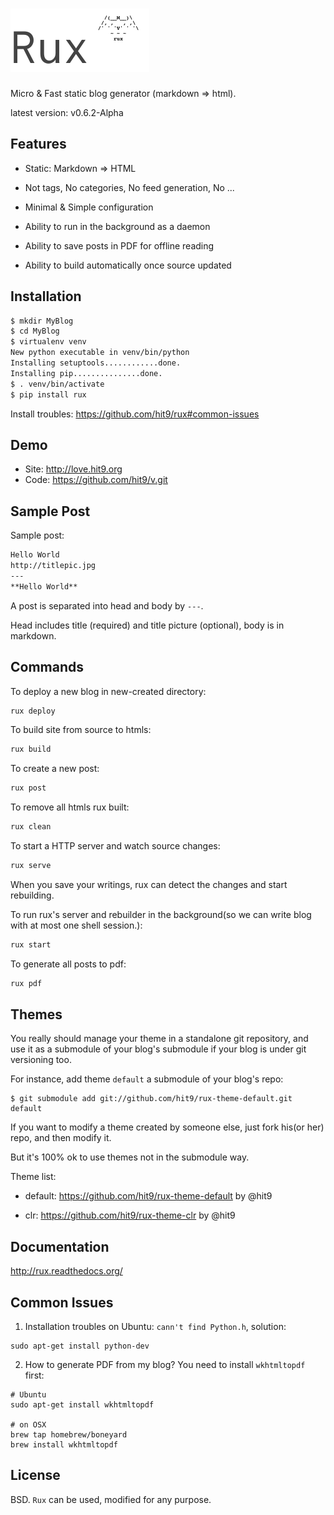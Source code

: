 ![Rux](https://raw.githubusercontent.com/hit9/artworks/master/png/Rux.png)
=======================================================================

Micro & Fast static blog generator (markdown => html).

latest version: v0.6.2-Alpha

Features
--------

- Static: Markdown => HTML

- Not tags, No categories, No feed generation, No ...

- Minimal & Simple configuration

- Ability to run in the background as a daemon

- Ability to save posts in PDF for offline reading

- Ability to build automatically once source updated

Installation
------------

```bash
$ mkdir MyBlog
$ cd MyBlog
$ virtualenv venv
New python executable in venv/bin/python
Installing setuptools............done.
Installing pip...............done.
$ . venv/bin/activate
$ pip install rux
```

Install troubles: https://github.com/hit9/rux#common-issues

Demo
----

- Site: http://love.hit9.org
- Code: https://github.com/hit9/v.git

Sample Post
------------

Sample post:

```markdown
Hello World
http://titlepic.jpg
---
**Hello World**
```

A post is separated into head and body by ``---``.

Head includes title (required) and title picture (optional), body is in markdown.


Commands
--------

To deploy a new blog in new-created directory:

```bash
rux deploy
```

To build site from source to htmls:

```bash
rux build
```

To create a new post:

```bash
rux post
```

To remove all htmls rux built:

```bash
rux clean
```

To start a HTTP server and watch source changes:

```bash
rux serve
```

When you save your writings, rux can detect the changes and start rebuilding.

To run rux's server and rebuilder in the background(so we can write blog with at most one shell session.):

```bash
rux start
```

To generate all posts to pdf:

```bash
rux pdf
```

Themes
------

You really should manage your theme in a standalone git repository, and use it as a submodule of your blog's submodule if your blog is under git versioning too.

For instance, add theme `default` a submodule of your blog's repo:

```
$ git submodule add git://github.com/hit9/rux-theme-default.git default
```
If you want to modify a theme created by someone else, just fork his(or her) repo, and then modify it.

But it's 100% ok to use themes not in the submodule way.

Theme list:

- default: https://github.com/hit9/rux-theme-default by @hit9

- clr: https://github.com/hit9/rux-theme-clr by @hit9

Documentation
-------------

http://rux.readthedocs.org/


Common Issues
--------------

1. Installation troubles on Ubuntu: `cann't find Python.h`, solution:

  ```
  sudo apt-get install python-dev
  ```

2. How to generate PDF from my blog? You need to install `wkhtmltopdf` first:

  ```
  # Ubuntu
  sudo apt-get install wkhtmltopdf

  # on OSX
  brew tap homebrew/boneyard
  brew install wkhtmltopdf
  ```

License
-------

BSD. `Rux` can be used, modified for any purpose.
